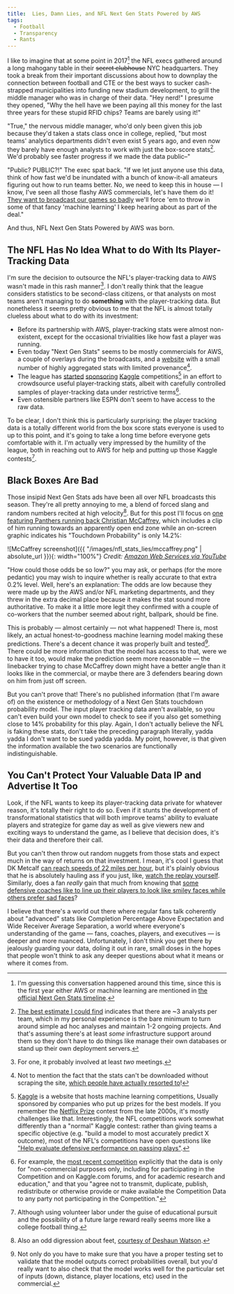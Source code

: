 ```yaml
---
title:  Lies, Damn Lies, and NFL Next Gen Stats Powered by AWS
tags:
  - Football
  - Transparency
  - Rants
---
```


I like to imagine that at some point in 2017[^2017] the NFL execs gathered
around a long mahogany table in their <del>secret clubhouse</del> 
NYC headquarters. They took a break from their important discussions
about how to downplay the connection between football and CTE
or the best ways to sucker cash-strapped municipalities into funding
new stadium development, to grill the middle manager who was in charge of
their data. "Hey nerd!" I presume they opened, "Why the hell have we
been paying all this money for the last three years for these stupid 
RFID chips? Teams are barely using it!" 

<!--more-->

"True," the nervous middle manager, who'd only been given this job because
they'd taken a stats class once in college, replied, "but most teams' analytics
departments didn't even exist 5 years ago, and even now they barely 
have enough analysts to work with just the box-score stats[^analysts].
We'd probably see faster progress if we made the data public–"

"Public? PUBLIC?!" The exec spat back. "If we let just anyone
use this data, think of how fast we'd be inundated with a bunch
of know-it-all amateurs figuring out how to run teams better. 
No, we need to keep this in house — I know, I've seen all those
flashy AWS commercials, let's have them do it! [They want to 
broadcast our games so badly](https://www.cbssports.com/nfl/news/amazon-wins-huge-bidding-war-to-stream-thursday-night-football-games-in-2017/) 
we'll force 'em to throw in some of that fancy 'machine learning' I keep
hearing about as part of the deal."

And thus, NFL Next Gen Stats Powered by AWS was born.

## The NFL Has No Idea What to do With Its Player-Tracking Data
I'm sure the decision to outsource the NFL's player-tracking data
to AWS wasn't made in this rash manner[^meetings]. I don't really
think that the league considers statistics to be second-class
citizens, or that analysts on most teams aren't managing to do
**something** with the player-tracking data. But nonetheless it
seems pretty obvious to me that the NFL is almost totally clueless about what
to do with its investment:
* Before its partnership with AWS, player-tracking stats were almost
  non-existent, except for the occasional trivialities like how fast
  a player was running.
* Even today "Next Gen Stats" seems to be mostly commercials for AWS, a couple
  of overlays during the broadcasts, and a [website](https://nextgenstats.nfl.com/)
  with a small number of highly aggregated stats with limited provenance[^download].
* The league has 
  [started](https://www.kaggle.com/c/nfl-big-data-bowl-2020) 
  [sponsoring](https://www.kaggle.com/c/nfl-impact-detection) 
  [Kaggle](https://www.kaggle.com/c/nfl-playing-surface-analytics) 
  competitions[^kaggle] in an effort to crowdsource useful player-tracking stats,
  albeit with carefully
  controlled samples of player-tracking data under restrictive terms[^terms].
* Even ostensible partners like ESPN don't seem to have access to the raw data.

To be clear, I don't think this is particularly surprising: the
player tracking data is a totally different world from the box
score stats everyone is used to up to this point, and it's going
to take a long time before everyone gets comfortable with it. I'm
actually very impressed by the humility of the league, both in
reaching out to AWS for help and putting up those Kaggle contests[^college].

## Black Boxes Are Bad

Those insipid Next Gen Stats ads have been all over NFL broadcasts this season.
They're all pretty annoying to me, a blend of forced slang and
random numbers recited at high velocity[^feet]. But for this post I'll focus on [one 
featuring Panthers running back Christian McCaffrey](https://www.youtube.com/watch?v=bGqoSBSh1hA&feature=emb_title),
which includes a clip of him running towards an apparently open end zone while an
on-screen graphic indicates his "Touchdown Probability" is only 14.2%:

![McCaffrey screenshot]({{ "/images/nfl_stats_lies/mccaffrey.png" | absolute_url }}){: width="100%"}
_Credit: [Amazon Web Services via YouTube](https://www.youtube.com/watch?v=bGqoSBSh1hA&feature=emb_title)_

"How could those odds be so low?" you may ask, or perhaps (for the more pedantic) you may wish to inquire
whether is really accurate to that extra 0.2% level. Well, here's an explanation: The odds are low
because they were made up by the AWS and/or NFL marketing departments, and they threw in the extra decimal
place because it makes the stat sound more authoritative. To make it a little more legit they confirmed with a
couple of co-workers that the number seemed about right, ballpark, should be fine.

This is probably — almost certainly — not what happened! There is, most likely, an actual honest-to-goodness
machine learning model making these predictions. There's a decent chance it was properly built and tested[^methodology]. 
There could be more information that the model has access to that, were we to have it too, would make the prediction 
seem more reasonable — the linebacker trying to chase McCaffrey down might have a 
better angle than it looks like in the commercial, or maybe there are 3 defenders bearing down on
him from just off screen. 

But you can't prove that! There's no published information (that I'm aware of) on the existence or methodology of
a Next Gen Stats touchdown probability model. The input player tracking data aren't available, so you 
can't even build your own model to check to see if you also get something close to 14% probability for this play.
Again, I don't actually believe the NFL is faking these stats, don't take the 
preceding paragraph literally, yadda yadda I don't want to be sued yadda yadda. My point, however, is that 
given the information available the two scenarios are functionally indistinguishable. 


## You Can't Protect Your Valuable Data IP and Advertise It Too 
Look, if the NFL wants to keep its player-tracking data private for whatever reason, it's totally
their right to do so. Even if it stunts the development of transformational statistics
that will both improve teams' ability to evaluate players and strategize for game day as well
as give viewers new and exciting ways to understand the game, as I believe that decision does, it's
their data and therefore their call.

But you can't then throw out random nuggets from those stats and expect much in the way
of returns on that investment. I mean, it's cool I guess that DK Metcalf 
[can reach speeds of 22 miles per hour](https://twitter.com/NextGenStats/status/1320537210475683840), 
but it's
plainly obvious that he is absolutely hauling ass if you just, like, 
[watch the replay yourself](https://www.youtube.com/watch?v=dKTorclPR40). Similarly, does a fan _really_ gain
that much from knowing that [some defensive coaches like to line up their players to look like smiley faces while
others prefer sad faces](https://twitter.com/NextGenStats/status/1351995519405596679)?

I believe that there's a world out there where regular fans talk coherently about "advanced" stats
like Completion Percentage Above Expectation and Wide Receiver Average Separation, a world where 
everyone's understanding of the game — fans, coaches, players, and executives — is deeper and more
nuanced. Unfortunately, I don't think you get there by jealously guarding your data, doling it out in
rare, small doses in the hopes that people won't think to ask any deeper questions about what it means
or where it comes from.  


[^2017]:
    I'm guessing this conversation happened around this time, since 
    this is the first year either AWS or machine learning are mentioned
    in 
    [the official Next Gen Stats timeline](https://operations.nfl.com/gameday/technology/nfl-next-gen-stats/).

[^meetings]:
    For one, it probably involved at least _two_ meetings.

[^analysts]:
    [The best estimate I could find](https://www.espn.com/nfl/story/_/id/29939438/2020-nfl-analytics-survey-which-teams-most-least-analytically-inclined)
    indicates that there are ~3 analysts per team, which in my personal experience
    is the bare minimum to turn around simple ad hoc analyses and maintain 1-2
    ongoing projects. And that's assuming there's at least _some_ infrastructure
    support around them so they don't have to do things like manage their
    own databases or stand up their own deployment servers. 
    
[^download]:
    Not to mention the fact that the stats can't be downloaded without
    scraping the site, [which people have actually resorted to](https://arxiv.org/abs/1906.03339)!  
    
[^kaggle]:
    [Kaggle](https://www.kaggle.com/) is a website that hosts machine learning competitions,
    Usually sponsored by companies who put up prizes for the best
    models. If you remember the [Netflix Prize](https://en.wikipedia.org/wiki/Netflix_Prize)
    contest from the late 2000s, it's mostly challenges like that. Interestingly,
    the NFL competitions work somewhat differently than a "normal"
    Kaggle contest: rather than giving teams a specific objective
    (e.g. "build a model to most accurately predict X outcome),
    most of the NFL's competitions have open questions like 
    ["Help evaluate defensive performance on passing plays"](https://www.kaggle.com/c/nfl-big-data-bowl-2021/overview).
    
[^terms]:
    For example, the [most recent competition](https://www.kaggle.com/c/nfl-big-data-bowl-2021/rules)
    explicitly that the data is only for "non-commercial purposes only, including for participating in 
    the Competition and on Kaggle.com forums, and for academic research 
    and education," and that you "agree not to transmit, duplicate, publish, 
    redistribute or otherwise provide or make available the Competition Data 
    to any party not participating in the Competition."
    
[^college]:
    Although using volunteer labor under the guise of educational
    pursuit and the possibility of a future large reward really
    seems more like a college football thing. 
    
[^feet]:
    Also an odd digression about feet, [courtesy of Deshaun Watson](https://www.youtube.com/watch?v=Ayk3zTrs58A).

[^methodology]:
    Not only do you have to make sure that you have a proper testing set to validate that the model outputs correct
    probabilities overall, but you'd really want to also check that the model works well for the particular set of
    inputs (down, distance, player locations, etc) used in the commercial.